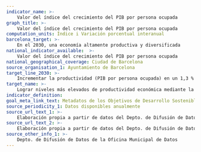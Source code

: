 ```yaml
---
indicator_name: >-
    Valor del índice del crecimiento del PIB por persona ocupada
graph_title: >-
    Valor del índice del crecimiento del PIB por persona ocupada
computation_units: Índice i Variación porcentual interanual
barcelona_target: >-
    En el 2030, una economía altamente productiva y diversificada
national_indicator_available:  >-
    Valor del índice del crecimiento del PIB por persona ocupada
national_geographical_coverage: Ciudad de Barcelona
source_organisation_1: Ayuntamiento de Barcelona
target_line_2030: >-
    Incrementar la productividad (PIB por persona ocupada) en un 1,3 % de forma sostenida hasta el 2030. Valor índice en 2030: 123
target_name: >-
    Lograr niveles más elevados de productividad económica mediante la diversificación, la modernización tecnológica y la innovación, entre otros métodos, centrando la atención en los sectores de mayor valor añadido y un uso intensivo de la mano de obra
indicator_definition:
goal_meta_link_text: Metadatos de los Objetivos de Desarrollo Sostenible de las Naciones Unidas (pdf 894kB)
source_periodicity_1: Datos disponibles anualmente
source_url_text_1: >-
    Elaboración propia a partir de datos del Depto. de Difusión de Datos de la OMD sobre la evolución del PIB y la media trimestral de la población ocupada de cada año
source_url_text_2: >-
    Elaboración propia a partir de datos del Depto. de Difusión de Datos de la OMD sobre la evolución del PIB y la media trimestral de la población ocupada de cada año
source_other_info_1: >-
    Depto. de Difusión de Datos de la Oficina Municipal de Datos
---
```

